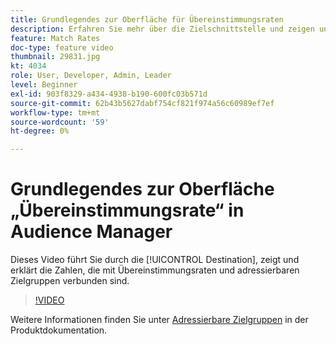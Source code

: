 ```yaml
---
title: Grundlegendes zur Oberfläche für Übereinstimmungsraten
description: Erfahren Sie mehr über die Zielschnittstelle und zeigen und erklären Sie die Zahlen, die mit Übereinstimmungsraten und adressierbaren Zielgruppen verbunden sind.
feature: Match Rates
doc-type: feature video
thumbnail: 29831.jpg
kt: 4034
role: User, Developer, Admin, Leader
level: Beginner
exl-id: 903f8329-a434-4938-b190-600fc03b571d
source-git-commit: 62b43b5627dabf754cf821f974a56c60989ef7ef
workflow-type: tm+mt
source-wordcount: '59'
ht-degree: 0%

---
```


# Grundlegendes zur Oberfläche „Übereinstimmungsrate“ in Audience Manager

Dieses Video führt Sie durch die [!UICONTROL Destination], zeigt und erklärt die Zahlen, die mit Übereinstimmungsraten und adressierbaren Zielgruppen verbunden sind.

>[!VIDEO](https://video.tv.adobe.com/v/29831/?quality=12)

Weitere Informationen finden Sie unter [Adressierbare Zielgruppen](https://experienceleague.adobe.com/docs/audience-manager/user-guide/features/addressable-audiences.html) in der Produktdokumentation.
